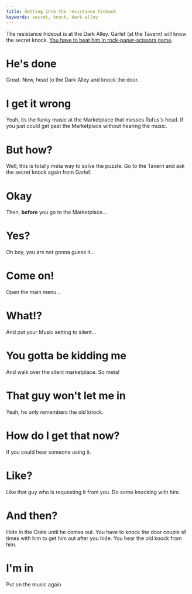 ```yaml
---
title: Getting into the resistance hideout
keywords: secret, knock, dark alley
---
```


The resistance hideout is at the Dark Alley. Garlef (at the Tavern) will know the secret knock. [You have to beat him in rock-paper-scissors game](/02-part-two/053-rock-paper-scissors.md).

# He's done
Great. Now, head to the Dark Alley and knock the door.

# I get it wrong
Yeah, its the funky music at the Marketplace that messes Rufus's head. If you just could get past the Marketplace without hearing the music.

# But how?
Well, this is totally meta way to solve the puzzle. Go to the Tavern and ask the secret knock again from Garlef.

# Okay
Then, **before** you go to the Marketplace...

# Yes?
Oh boy, you are not gonna guess it...

# Come on!
Open the main menu...

# What!?
And put your Music setting to silent...

# You gotta be kidding me
And walk over the silent marketplace. So meta!

# That guy won't let me in
Yeah, he only remembers the old knock.

# How do I get that now?
If you could hear someone using it.

# Like?
Like that guy who is requesting it from you. Do some knocking with him.

# And then?
Hide in the Crate until he comes out. You have to knock the door couple of times with him to get him out after you hide. You hear the old knock from him.

# I'm in
Put on the music again